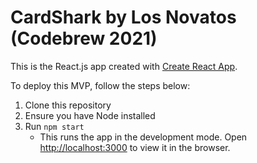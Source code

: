 # CardShark by Los Novatos (Codebrew 2021)

This is the React.js app created with [Create React App](https://github.com/facebook/create-react-app).

To deploy this MVP, follow the steps below:
1. Clone this repository
2. Ensure you have Node installed
3. Run `npm start`
    - This runs the app in the development mode. Open [http://localhost:3000](http://localhost:3000) to view it in the browser.
